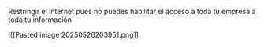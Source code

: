 
Restringir el internet pues no puedes habilitar el acceso a toda tu empresa a toda tu información 

![[Pasted image 20250526203951.png]]